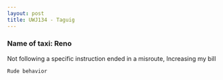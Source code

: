 ```yaml
---
layout: post
title: UWJ134 - Taguig
---
```


### Name of taxi: Reno 

Not following a specific instruction ended in a misroute, Increasing my bill 

```Rude behavior```
